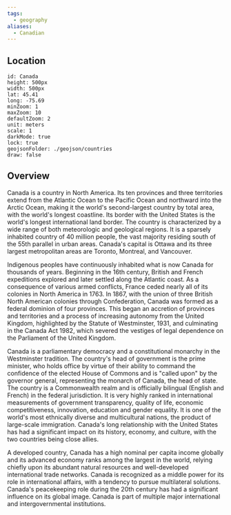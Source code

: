 ```yaml
---
tags:
  - geography
aliases:
  - Canadian
---
```

## Location
```leaflet
id: Canada
height: 500px
width: 500px
lat: 45.41
long: -75.69
minZoom: 1
maxZoom: 10
defaultZoom: 2
unit: meters
scale: 1
darkMode: true
lock: true
geojsonFolder: ./geojson/countries
draw: false
```

## Overview
Canada is a country in North America. Its ten provinces and three territories extend from the Atlantic Ocean to the Pacific Ocean and northward into the Arctic Ocean, making it the world's second-largest country by total area, with the world's longest coastline. Its border with the United States is the world's longest international land border. The country is characterized by a wide range of both meteorologic and geological regions. It is a sparsely inhabited country of 40 million people, the vast majority residing south of the 55th parallel in urban areas. Canada's capital is Ottawa and its three largest metropolitan areas are Toronto, Montreal, and Vancouver.

Indigenous peoples have continuously inhabited what is now Canada for thousands of years. Beginning in the 16th century, British and French expeditions explored and later settled along the Atlantic coast. As a consequence of various armed conflicts, France ceded nearly all of its colonies in North America in 1763. In 1867, with the union of three British North American colonies through Confederation, Canada was formed as a federal dominion of four provinces. This began an accretion of provinces and territories and a process of increasing autonomy from the United Kingdom, highlighted by the Statute of Westminster, 1931, and culminating in the Canada Act 1982, which severed the vestiges of legal dependence on the Parliament of the United Kingdom.

Canada is a parliamentary democracy and a constitutional monarchy in the Westminster tradition. The country's head of government is the prime minister, who holds office by virtue of their ability to command the confidence of the elected House of Commons and is "called upon" by the governor general, representing the monarch of Canada, the head of state. The country is a Commonwealth realm and is officially bilingual (English and French) in the federal jurisdiction. It is very highly ranked in international measurements of government transparency, quality of life, economic competitiveness, innovation, education and gender equality. It is one of the world's most ethnically diverse and multicultural nations, the product of large-scale immigration. Canada's long relationship with the United States has had a significant impact on its history, economy, and culture, with the two countries being close allies.

A developed country, Canada has a high nominal per capita income globally and its advanced economy ranks among the largest in the world, relying chiefly upon its abundant natural resources and well-developed international trade networks. Canada is recognized as a middle power for its role in international affairs, with a tendency to pursue multilateral solutions. Canada's peacekeeping role during the 20th century has had a significant influence on its global image. Canada is part of multiple major international and intergovernmental institutions. 